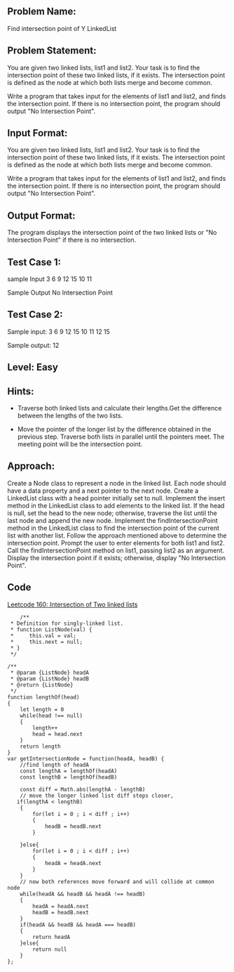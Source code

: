 ## Problem Name:
Find intersection point of Y LinkedList

## Problem Statement:
You are given two linked lists, list1 and list2. Your task
 is to find the intersection point of these two linked 
lists, if it exists. The intersection point is defined as 
the node at which both lists merge and become 
common.

Write a program that takes input for the elements of 
list1 and list2, and finds the intersection point. If there
 is no intersection point, the program should output 
"No Intersection Point".


## Input Format:
You are given two linked lists, list1 and list2. Your task
 is to find the intersection point of these two linked 
lists, if it exists. The intersection point is defined as 
the node at which both lists merge and become 
common.

Write a program that takes input for the elements of 
list1 and list2, and finds the intersection point. If there
 is no intersection point, the program should output 
"No Intersection Point".

## Output Format:
The program displays the 
intersection point of the two 
linked lists or 
"No Intersection Point" if 
there is no intersection.

## Test Case 1:
sample Input
3 6 9 12 15
10 11

Sample Output
No Intersection Point

## Test Case 2:
Sample input:
3 6 9 12 15
10 11 12 15

Sample output:
12

## Level: Easy

## Hints:
- Traverse both linked lists and calculate their 
lengths.Get the difference between the lengths of the 
two lists.

- Move the pointer of the longer list by the 
difference obtained in the previous step.
Traverse both lists in parallel until the pointers 
meet. The meeting point will be the intersection 
point.


## Approach:
Create a Node class to represent a node in the linked list. Each node should have a 
data property and a next pointer to the next node.
Create a LinkedList class with a head pointer initially set to null.
Implement the insert method in the LinkedList class to add elements to the linked list. 
If the head is null, set the head to the new node; otherwise, traverse the list until the 
last node and append the new node.
Implement the findIntersectionPoint method in the LinkedList class to find the intersection 
point of the current list with another list. Follow the approach mentioned above to 
determine the intersection point.
Prompt the user to enter elements for both list1 and list2.
Call the findIntersectionPoint method on list1, passing list2 as an argument.
Display the intersection point if it exists; otherwise, display "No Intersection Point".

## Code 
[Leetcode 160: Intersection of Two linked lists](https://leetcode.com/problems/intersection-of-two-linked-lists/submissions/994195717/)

```
    /**
 * Definition for singly-linked list.
 * function ListNode(val) {
 *     this.val = val;
 *     this.next = null;
 * }
 */

/**
 * @param {ListNode} headA
 * @param {ListNode} headB
 * @return {ListNode}
 */
function lengthOf(head)
{
    let length = 0
    while(head !== null)
    {
        length++
        head = head.next
    }
    return length
}
var getIntersectionNode = function(headA, headB) {
    //find length of headA
    const lengthA = lengthOf(headA)
    const lengthB = lengthOf(headB)
   
    const diff = Math.abs(lengthA - lengthB)
    // move the longer linked list diff steps closer,
   if(lengthA < lengthB)
    {
        for(let i = 0 ; i < diff ; i++)
        {
            headB = headB.next
        }

    }else{
        for(let i = 0 ; i < diff ; i++)
        {
            headA = headA.next
        }
    }
    // now both references move forward and will collide at common node
    while(headA && headB && headA !== headB)
    {
        headA = headA.next
        headB = headB.next
    }
    if(headA && headB && headA === headB)
    {
        return headA
    }else{
        return null
    }
};
```